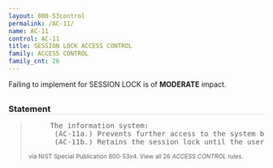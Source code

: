 ```yaml
---
layout: 800-53control
permalink: /AC-11/
name: AC-11
control: AC-11
title: SESSION LOCK ACCESS CONTROL
family: ACCESS CONTROL
family_cnt: 26
---
```

<p class="text-warning">Failing to implement for SESSION LOCK is of <b>MODERATE</b> impact.</p>

<h3 style="border-bottom:1px solid #ddd;margin:30px 0 8px 0;">Statement</h3>
<blockquote>
<pre>     The information system: 
      (AC-11a.) Prevents further access to the system by initiating a session lock after [Assignment: organization-defined time period] of inactivity or upon receiving a request from a user; and 
      (AC-11b.) Retains the session lock until the user reestablishes access using established identification and authentication procedures. 
</pre>
<p><small>via NIST Special Publication 800-53v4. View all 26 <i>ACCESS CONTROL</i> rules. <a href="/cce/ssg/group/$Group_id"><span class="glyphicon glyphicon-link"></span></a> </small></p>
</blockquote>

